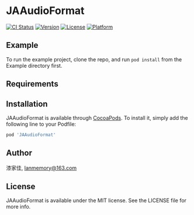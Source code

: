 # JAAudioFormat

[![CI Status](https://img.shields.io/travis/漆家佳/JAAudioFormat.svg?style=flat)](https://travis-ci.org/漆家佳/JAAudioFormat)
[![Version](https://img.shields.io/cocoapods/v/JAAudioFormat.svg?style=flat)](https://cocoapods.org/pods/JAAudioFormat)
[![License](https://img.shields.io/cocoapods/l/JAAudioFormat.svg?style=flat)](https://cocoapods.org/pods/JAAudioFormat)
[![Platform](https://img.shields.io/cocoapods/p/JAAudioFormat.svg?style=flat)](https://cocoapods.org/pods/JAAudioFormat)

## Example

To run the example project, clone the repo, and run `pod install` from the Example directory first.

## Requirements

## Installation

JAAudioFormat is available through [CocoaPods](https://cocoapods.org). To install
it, simply add the following line to your Podfile:

```ruby
pod 'JAAudioFormat'
```

## Author

漆家佳, lanmemory@163.com

## License

JAAudioFormat is available under the MIT license. See the LICENSE file for more info.
